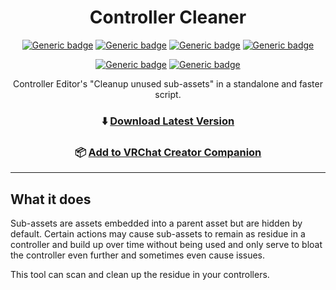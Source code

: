 <div align="center">

# Controller Cleaner

[![Generic badge](https://img.shields.io/github/downloads/VRLabs/ControllerCleaner/total?label=Downloads)](https://github.com/VRLabs/ControllerCleaner/releases/latest)
[![Generic badge](https://img.shields.io/badge/License-MIT-informational.svg)](https://github.com/VRLabs/ControllerCleaner/blob/main/LICENSE)
[![Generic badge](https://img.shields.io/badge/Unity-2019.4.31f1-lightblue.svg)](https://unity3d.com/unity/whats-new/2019.4.31)
[![Generic badge](https://img.shields.io/badge/SDK-AvatarSDK3-lightblue.svg)](https://vrchat.com/home/download)

[![Generic badge](https://img.shields.io/discord/706913824607043605?color=%237289da&label=DISCORD&logo=Discord&style=for-the-badge)](https://discord.vrlabs.dev/)
[![Generic badge](https://img.shields.io/endpoint.svg?url=https%3A%2F%2Fshieldsio-patreon.vercel.app%2Fapi%3Fusername%3Dvrlabs%26type%3Dpatrons&style=for-the-badge)](https://patreon.vrlabs.dev/)

Controller Editor's "Cleanup unused sub-assets" in a standalone and faster script.

### ⬇️ [Download Latest Version](https://github.com/VRLabs/ControllerCleaner/releases/latest)


### 📦 [Add to VRChat Creator Companion](https://vrlabs.dev/packages?package=dev.vrlabs.controllercleaner)

</div>

---

## What it does

Sub-assets are assets embedded into a parent asset but are hidden by default. Certain actions may cause sub-assets to remain as residue in a controller and build up over time without being used and only serve to bloat the controller even further and sometimes even cause issues.

This tool can scan and clean up the residue in your controllers.
